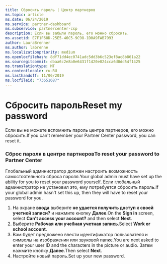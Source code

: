 ```yaml
---
title: Сбросить пароль | Центр партнеров
ms.topic: article
ms.date: 06/24/2019
ms.service: partner-dashboard
ms.subservice: partnercenter-csp
description: Если вы забыли пароль, его можно сбросить.
ms.assetid: E7F1F68D-25E5-46C5-9C98-1D0A9FAB7993
author: LauraBrenner
ms.author: labrenne
ms.localizationpriority: medium
ms.openlocfilehash: 8df71dd4ec0741adc5dd3b6c523ef8ac8b861a22
ms.sourcegitcommit: dbaa6c2e8a0e6431f1420e024cca6d0dd54f1425
ms.translationtype: MT
ms.contentlocale: ru-RU
ms.lasthandoff: 11/06/2019
ms.locfileid: "73651687"
---
```

# <a name="reset-my-password"></a><span data-ttu-id="63287-103">Сбросить пароль</span><span class="sxs-lookup"><span data-stu-id="63287-103">Reset my password</span></span>

<span data-ttu-id="63287-104">Если вы не можете вспомнить пароль центра партнеров, его можно сбросить.</span><span class="sxs-lookup"><span data-stu-id="63287-104">If you can't remember your Partner Center password, you can reset it.</span></span>

### <a name="to-reset-your-password-to-partner-center"></a><span data-ttu-id="63287-105">Сброс пароля в центре партнеров</span><span class="sxs-lookup"><span data-stu-id="63287-105">To reset your password to Partner Center</span></span>

<span data-ttu-id="63287-106">Глобальный администратор должен настроить возможность самостоятельного сброса пароля.</span><span class="sxs-lookup"><span data-stu-id="63287-106">Your global admin must have set up the ability for you to reset your password yourself.</span></span> <span data-ttu-id="63287-107">Если глобальный администратор не установил это, ему потребуется сбросить пароль.</span><span class="sxs-lookup"><span data-stu-id="63287-107">If your global admin hasn't set this up, then they will have to reset your password for you.</span></span> 

1. <span data-ttu-id="63287-108">На экране **входа** выберите **не удается получить доступ к своей учетной записи?** и нажмите кнопку **Далее**.</span><span class="sxs-lookup"><span data-stu-id="63287-108">On the **Sign in** screen, select **Can't access your account?** and then select **Next**.</span></span>
2. <span data-ttu-id="63287-109">Выберите **Рабочая или учебная учетная запись**.</span><span class="sxs-lookup"><span data-stu-id="63287-109">Select **Work or school account**.</span></span>
3. <span data-ttu-id="63287-110">Вам будет предложено ввести идентификатор пользователя и символы на изображении или звуковой папке.</span><span class="sxs-lookup"><span data-stu-id="63287-110">You are next asked to enter your user ID and the characters in the picture or audio.</span></span> <span data-ttu-id="63287-111">Затем нажмите кнопку **Далее**.</span><span class="sxs-lookup"><span data-stu-id="63287-111">Then select **Next**.</span></span>
4. <span data-ttu-id="63287-112">Настройте новый пароль.</span><span class="sxs-lookup"><span data-stu-id="63287-112">Set up your new password.</span></span>
